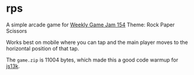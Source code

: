 # rps
A simple arcade game for [Weekly Game Jam 154](https://itch.io/jam/weekly-game-jam-154) Theme: Rock Paper Scissors

Works best on mobile where you can tap and the main player moves to the horizontal position of that tap.

The `game.zip` is 11004 bytes, which made this a good code warmup for [js13k](https://js13kgames.com/).
